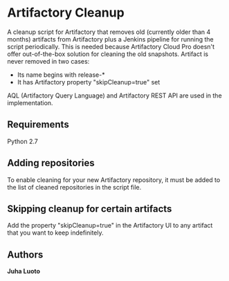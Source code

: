 # Artifactory Cleanup
A cleanup script for Artifactory that removes old (currently older than 4 months) artifacts from Artifactory plus a Jenkins pipeline for running the script periodically. This is needed because Artifactory Cloud Pro doesn't offer out-of-the-box solution for cleaning the old snapshots. Artifact is never removed in two cases:

- Its name begins with release-*
- It has Artifactory property "skipCleanup=true" set

AQL (Artifactory Query Language) and Artifactory REST API are used in the implementation.

## Requirements
Python 2.7

## Adding repositories
To enable cleaning for your new Artifactory repository, it must be added to the list of cleaned repositories in the script file.

## Skipping cleanup for certain artifacts
Add the property "skipCleanup=true" in the Artifactory UI to any artifact that you want to keep indefinitely.

## Authors
**Juha Luoto**

